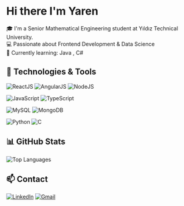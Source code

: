 

 # Hi there I'm Yaren
 
🎓 I'm a Senior Mathematical Engineering student at Yıldız Technical University.  
💻 Passionate about Frontend Development & Data Science  
🌱 Currently learning: Java , C#

## 🔧 Technologies & Tools

![ReactJS](https://img.shields.io/badge/-React_JS-61DAFB?logo=react&logoColor=white&style=flat)
![AngularJS](https://img.shields.io/badge/-Angular_JS-DD0031?logo=angular&logoColor=white&style=flat)
![NodeJS](https://img.shields.io/badge/-Node_JS-339933?logo=node.js&logoColor=white&style=flat)

![JavaScript](https://img.shields.io/badge/-JavaScript-F7DF1E?logo=javascript&logoColor=black&style=flat)
![TypeScript](https://img.shields.io/badge/-TypeScript-3178C6?logo=typescript&logoColor=white&style=flat)

![MySQL](https://img.shields.io/badge/-MySQL-4479A1?logo=mysql&logoColor=white&style=flat)
![MongoDB](https://img.shields.io/badge/-MongoDB-47A248?logo=mongodb&logoColor=white&style=flat)

![Python](https://img.shields.io/badge/-Python-3776AB?logo=python&logoColor=white&style=flat)
![C](https://img.shields.io/badge/-C-00599C?logo=c&logoColor=white&style=flat)


## 📊 GitHub Stats

![Top Languages](https://github-readme-stats.vercel.app/api/top-langs/?username=yarenuludogan&layout=compact&theme=radical)


## 📫 Contact 

[![LinkedIn](https://img.shields.io/badge/-LinkedIn-0A66C2?logo=linkedin&logoColor=white&style=flat)](https://www.linkedin.com/in/yaren-uludo%C4%9Fan-858713228/)
[![Gmail](https://img.shields.io/badge/-yarenuludogan@gmail.com-D14836?logo=gmail&logoColor=white&style=flat)](mailto:yaren.uludogan0@gmail.com)
